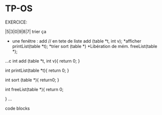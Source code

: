 # TP-OS

EXERCICE:

|5|3|0|9|8|7|
trier ça


* une fenêtre : add // en tete de liste
add (table *t, int v);
*afficher
printList(table *t);
*trier
sort (table *)
*Libération de mém.
freeList(table *);


...c
int add (table *t, int v){
  return 0;
}

int printList(table *t){
  return 0;
}

int sort (table *){
  return0;
}

int freeList(table *){
  return 0;
  
}
...

code blocks 


